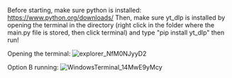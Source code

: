 Before starting, make sure python is installed: https://www.python.org/downloads/
Then, make sure yt_dlp is installed by opening the terminal in the directory (right click in the folder where the main.py file is stored, then click terminal) and type "pip install yt_dlp"
then run!

Opening the terminal:
![explorer_NfM0NJyyD2](https://github.com/2vsh/qBOXTools/assets/67459159/a227dc6d-cd8a-41f8-a8dd-a08eb579b386)


Option B running:
![WindowsTerminal_14MwE9yMcy](https://github.com/2vsh/qBOXTools/assets/67459159/712a5b54-607e-42db-95e7-e4de0c055280)
